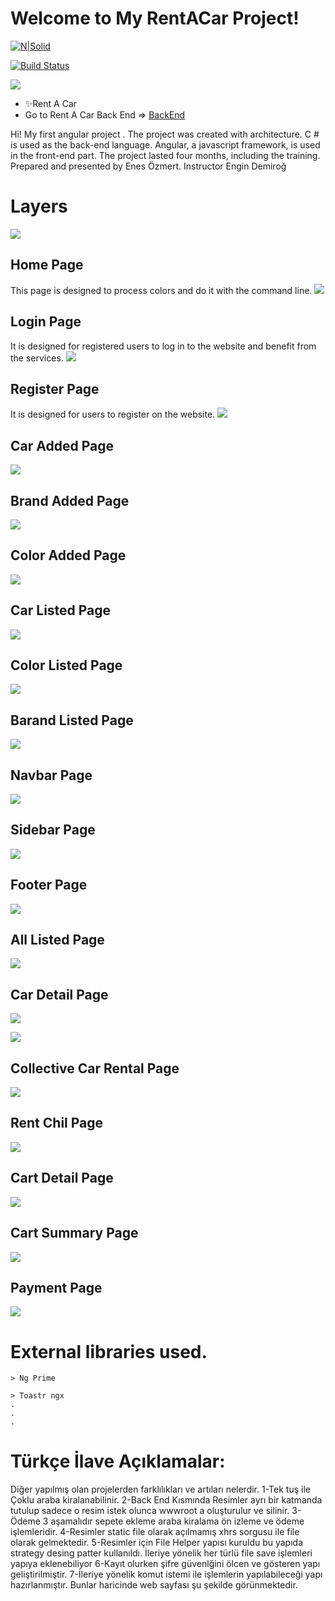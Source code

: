 # Welcome to My RentACar Project!

[![N|Solid](https://cldup.com/dTxpPi9lDf.thumb.png)](https://nodesource.com/products/nsolid)

[![Build Status](https://travis-ci.org/joemccann/dillinger.svg?branch=master)](https://travis-ci.org/joemccann/dillinger)

[![](https://lh3.googleusercontent.com/pw/ACtC-3fIWY32XlrPJjlotE1sSnkFhr8nUhsi4_2HkFWLA-4aSzPYjmslzftrnT9gb_osO9gYMZYqZyxijay3zNRK0fNcHdlPADBmHRmX8O0yae1zobrYrBwTUYytY0pdY-yQ0qI_MNstscxZqfE21yqlKvZf=w1920-h840-no?authuser=0)](https://lh3.googleusercontent.com/pw/ACtC-3fIWY32XlrPJjlotE1sSnkFhr8nUhsi4_2HkFWLA-4aSzPYjmslzftrnT9gb_osO9gYMZYqZyxijay3zNRK0fNcHdlPADBmHRmX8O0yae1zobrYrBwTUYytY0pdY-yQ0qI_MNstscxZqfE21yqlKvZf=w1920-h840-no?authuser=0)
- ✨Rent A Car
- Go to Rent A Car Back End => [BackEnd](https://github.com/enesozmert/ReCapProject "BackEnd")

Hi! My first angular project . The project was created with architecture. C # is used as the back-end language. Angular, a javascript framework, is used in the front-end part. The project lasted four months, including the training. 
Prepared and presented by Enes Özmert.
Instructor Engin Demiroğ

# Layers

[![](https://lh3.googleusercontent.com/pw/ACtC-3e7HV_KzJCqxzY44JpHSi5GFaDsIohA5P4PJz_iCt5tRH3UB7oEwmcBoAdDR7P-aVpG64ObB4qhj0aCGs5MlojOa2o5gIQS7c2p9YpYcXoYFGoFO2g6pXTvm8LP8kcTUbXlJ9nUjMPWLOndV7wmDIvb=w402-h665-no?authuser=0)](https://lh3.googleusercontent.com/pw/ACtC-3e7HV_KzJCqxzY44JpHSi5GFaDsIohA5P4PJz_iCt5tRH3UB7oEwmcBoAdDR7P-aVpG64ObB4qhj0aCGs5MlojOa2o5gIQS7c2p9YpYcXoYFGoFO2g6pXTvm8LP8kcTUbXlJ9nUjMPWLOndV7wmDIvb=w402-h665-no?authuser=0)

## Home Page

This page is designed to process colors and do it with the command line.
![](https://lh3.googleusercontent.com/pw/ACtC-3fo-kDLh7NEc7wstGIM6CZHY4RoLLiZZJJNH2soXpPw78VP76uRb0Nws5WypoGQOR3scOeTSfAlv9SgnUsr1DXrqEl72oG_uYTqeDt7lcknQ95zSaFPXgcsi083BhzfdP-X_kCBJK4rHBQRhyVUt7n4=w1897-h990-no?authuser=0)

## Login Page

It is designed for registered users to log in to the website and benefit from the services.
[![](https://lh3.googleusercontent.com/pw/ACtC-3e8_PvOXBVGzyjZmjdLcaH0VcoRqug9YS40yrHlk8H5UYDyGEYRs0BBUcSQJTpBjs4HiQYjJmi0gWQA4X99e60r8CySpmqh_y3HxngDrfdeNWfofnsefF0BbQ9Nes-BgtZ1TnR9YlIOMmBhuUP7zS6I=w1919-h990-no?authuser=0)](https://lh3.googleusercontent.com/pw/ACtC-3e8_PvOXBVGzyjZmjdLcaH0VcoRqug9YS40yrHlk8H5UYDyGEYRs0BBUcSQJTpBjs4HiQYjJmi0gWQA4X99e60r8CySpmqh_y3HxngDrfdeNWfofnsefF0BbQ9Nes-BgtZ1TnR9YlIOMmBhuUP7zS6I=w1919-h990-no?authuser=0)

## Register Page

It is designed for users to register on the website.
[![](https://lh3.googleusercontent.com/pw/ACtC-3fc6ItwcDenSVCxrBnWGXfdKhmgWK1kz4kmyaLHXeKyTlJInGSBe6MKVXdxGt4YkGKIMKZZJIn1lCquYM6Gfl88fV1jEOmHxY2rcXnj-n2HntfvcnTIng1SJRKzBx2-N7B_uJxHeq7JihgIkBDkjub3=w1897-h990-no?authuser=0)](https://lh3.googleusercontent.com/pw/ACtC-3fc6ItwcDenSVCxrBnWGXfdKhmgWK1kz4kmyaLHXeKyTlJInGSBe6MKVXdxGt4YkGKIMKZZJIn1lCquYM6Gfl88fV1jEOmHxY2rcXnj-n2HntfvcnTIng1SJRKzBx2-N7B_uJxHeq7JihgIkBDkjub3=w1897-h990-no?authuser=0)

## Car Added Page

[![](https://lh3.googleusercontent.com/pw/ACtC-3fLZQsz4Y_5xHyBGJSskRTi7T6nSvr4MUaCzdMcSDFNvrv01l1EG1VWKtRcnOaKQSVmaqTJmMYLlQLTRwK5AKWcYA-sSZrGfIg3L9oES855uj0i-Des2bCG3mrnFBhtYUWGyVM-vlz-Tbu3w-6nb0CO=w1915-h990-no?authuser=0)](https://lh3.googleusercontent.com/pw/ACtC-3fLZQsz4Y_5xHyBGJSskRTi7T6nSvr4MUaCzdMcSDFNvrv01l1EG1VWKtRcnOaKQSVmaqTJmMYLlQLTRwK5AKWcYA-sSZrGfIg3L9oES855uj0i-Des2bCG3mrnFBhtYUWGyVM-vlz-Tbu3w-6nb0CO=w1915-h990-no?authuser=0)
## Brand Added Page

[![](https://lh3.googleusercontent.com/pw/ACtC-3eDJPSKxORT9yH-nGLbdzReuPH0_d1KQu2_wu7aGHYqK1OgBuaPYCqe-xM-eLCjPqvh8uLBRtxl8OyDMhvEq9hrH7S9LRUSacEnzBYoyrULJLFaPIjSc919_0HxdZKWU45A9kss6y-QgvJl0au0igKs=w1919-h990-no?authuser=0)](https://lh3.googleusercontent.com/pw/ACtC-3eDJPSKxORT9yH-nGLbdzReuPH0_d1KQu2_wu7aGHYqK1OgBuaPYCqe-xM-eLCjPqvh8uLBRtxl8OyDMhvEq9hrH7S9LRUSacEnzBYoyrULJLFaPIjSc919_0HxdZKWU45A9kss6y-QgvJl0au0igKs=w1919-h990-no?authuser=0)
## Color Added Page

[![](https://lh3.googleusercontent.com/pw/ACtC-3c94OK0Kgt05BSHKF9aKOB1SUZ2FjfoPE9DWBAck15wcF5sNA9lGSYkP2Oyv5JrOMegSfRh1bxvgsFkZwjBeykW5VKDeHYw-K90LzpeWD0QSebiWLdnFfHCSr-NZd6KxhFbvw4hENnhQ304n98EnSG7=w1920-h987-no?authuser=0)](https://lh3.googleusercontent.com/pw/ACtC-3c94OK0Kgt05BSHKF9aKOB1SUZ2FjfoPE9DWBAck15wcF5sNA9lGSYkP2Oyv5JrOMegSfRh1bxvgsFkZwjBeykW5VKDeHYw-K90LzpeWD0QSebiWLdnFfHCSr-NZd6KxhFbvw4hENnhQ304n98EnSG7=w1920-h987-no?authuser=0)
## Car Listed Page

[![](https://lh3.googleusercontent.com/pw/ACtC-3dxvV_qUIV9JrCllhlwoYFgMxfbUuRX65uZ7gfJbj2e27NBZmQv8rR2PvHINoJW48o_1onHburc1a-jAoNK8Av2l8oHEo3g3xRxJ_nYulL5U0m6j56Y8RqJ7PFPsIHS8X2QYTVSLIHila2xHY-31eMj=w1894-h990-no?authuser=0)](https://lh3.googleusercontent.com/pw/ACtC-3dxvV_qUIV9JrCllhlwoYFgMxfbUuRX65uZ7gfJbj2e27NBZmQv8rR2PvHINoJW48o_1onHburc1a-jAoNK8Av2l8oHEo3g3xRxJ_nYulL5U0m6j56Y8RqJ7PFPsIHS8X2QYTVSLIHila2xHY-31eMj=w1894-h990-no?authuser=0)

## Color Listed Page

[![](https://lh3.googleusercontent.com/pw/ACtC-3cA6SwmNBdkRGR6RQD64EWW99LS6MEiv1_LhgaI6nH_5LFJisysIRf3zBJF_N8n0HJgIIioHJpyuc_M7-PtItboIHBfATeQHHZQu_qOGjRm6uBY2eCXP0oJ2BQlKTJArh22gM7hF_CMfhDzMIf9q_vA=w1900-h988-no?authuser=0)](https://lh3.googleusercontent.com/pw/ACtC-3cA6SwmNBdkRGR6RQD64EWW99LS6MEiv1_LhgaI6nH_5LFJisysIRf3zBJF_N8n0HJgIIioHJpyuc_M7-PtItboIHBfATeQHHZQu_qOGjRm6uBY2eCXP0oJ2BQlKTJArh22gM7hF_CMfhDzMIf9q_vA=w1900-h988-no?authuser=0)
## Barand Listed Page

[![](https://lh3.googleusercontent.com/pw/ACtC-3e6VJCfc_KhiPpunjV-h3FDMGUTkBGZcEw3mj8lV7P4uljh9AVyratJAikjcSdN-zYJ6I7UXJmOsqxH0mQvtysK3FNiIQRxLLFK6XMUEhA7Jq7JPJ_OVG_CsotMUlaTpGgRAzAM1iLwvSL1N2vRpUkX=w1895-h990-no?authuser=0)](https://lh3.googleusercontent.com/pw/ACtC-3e6VJCfc_KhiPpunjV-h3FDMGUTkBGZcEw3mj8lV7P4uljh9AVyratJAikjcSdN-zYJ6I7UXJmOsqxH0mQvtysK3FNiIQRxLLFK6XMUEhA7Jq7JPJ_OVG_CsotMUlaTpGgRAzAM1iLwvSL1N2vRpUkX=w1895-h990-no?authuser=0)
## Navbar Page

[![](https://lh3.googleusercontent.com/pw/ACtC-3fo-kDLh7NEc7wstGIM6CZHY4RoLLiZZJJNH2soXpPw78VP76uRb0Nws5WypoGQOR3scOeTSfAlv9SgnUsr1DXrqEl72oG_uYTqeDt7lcknQ95zSaFPXgcsi083BhzfdP-X_kCBJK4rHBQRhyVUt7n4=w1897-h990-no?authuser=0)](https://lh3.googleusercontent.com/pw/ACtC-3fo-kDLh7NEc7wstGIM6CZHY4RoLLiZZJJNH2soXpPw78VP76uRb0Nws5WypoGQOR3scOeTSfAlv9SgnUsr1DXrqEl72oG_uYTqeDt7lcknQ95zSaFPXgcsi083BhzfdP-X_kCBJK4rHBQRhyVUt7n4=w1897-h990-no?authuser=0)
## Sidebar Page

[![](https://lh3.googleusercontent.com/pw/ACtC-3dK0HUfQJEXkS2PlExDpK5HXu_zysFA5LLZyWDAfBAgueey_vfvZhkLMuFpnTUHlPNkQDlqOHzMuGcXwlzK5Kc4Kayzl1IpE3SgKzze3CF9rbPslPd2CL5bM2syzlZiAgxj0r1FGNNSjO2EXC7VTyOH=w1895-h990-no?authuser=0)](https://lh3.googleusercontent.com/pw/ACtC-3dK0HUfQJEXkS2PlExDpK5HXu_zysFA5LLZyWDAfBAgueey_vfvZhkLMuFpnTUHlPNkQDlqOHzMuGcXwlzK5Kc4Kayzl1IpE3SgKzze3CF9rbPslPd2CL5bM2syzlZiAgxj0r1FGNNSjO2EXC7VTyOH=w1895-h990-no?authuser=0)
## Footer Page

[![](https://lh3.googleusercontent.com/pw/ACtC-3fo-kDLh7NEc7wstGIM6CZHY4RoLLiZZJJNH2soXpPw78VP76uRb0Nws5WypoGQOR3scOeTSfAlv9SgnUsr1DXrqEl72oG_uYTqeDt7lcknQ95zSaFPXgcsi083BhzfdP-X_kCBJK4rHBQRhyVUt7n4=w1897-h990-no?authuser=0)](https://lh3.googleusercontent.com/pw/ACtC-3fo-kDLh7NEc7wstGIM6CZHY4RoLLiZZJJNH2soXpPw78VP76uRb0Nws5WypoGQOR3scOeTSfAlv9SgnUsr1DXrqEl72oG_uYTqeDt7lcknQ95zSaFPXgcsi083BhzfdP-X_kCBJK4rHBQRhyVUt7n4=w1897-h990-no?authuser=0)
## All Listed Page

[![](https://lh3.googleusercontent.com/pw/ACtC-3dh0vTtvKWDVeoKV3dvSJ9Jw9i3GE0BrLXzSdDH6Qjgj1YIipdyT0HF3EmZ45Y-zTeSDSuDfqHPIQjRBOATosPDAX_gM0THKENao0NoONY0YkogYQ2WBZdm_Yzj_-rkHmbXcnr4n3f81gJSDGhguYv9=w1888-h990-no?authuser=0)](https://lh3.googleusercontent.com/pw/ACtC-3dh0vTtvKWDVeoKV3dvSJ9Jw9i3GE0BrLXzSdDH6Qjgj1YIipdyT0HF3EmZ45Y-zTeSDSuDfqHPIQjRBOATosPDAX_gM0THKENao0NoONY0YkogYQ2WBZdm_Yzj_-rkHmbXcnr4n3f81gJSDGhguYv9=w1888-h990-no?authuser=0)
## Car Detail Page

[![](https://lh3.googleusercontent.com/pw/ACtC-3dz499wE-VMYF6gTaL07StYocdLLShfQ0r-EILfdsvxB-5mlwBLWQsfGCt15igY0fkko4rudNbVVmyWJ9ggWLDqxU2QbNbZ2jnRpWet6mSfh5IueO1J3mhM-OQNMMFFZ4jQ8aOHgFBn7pzic5NYUTVL=w1893-h990-no?authuser=0)](https://lh3.googleusercontent.com/pw/ACtC-3dz499wE-VMYF6gTaL07StYocdLLShfQ0r-EILfdsvxB-5mlwBLWQsfGCt15igY0fkko4rudNbVVmyWJ9ggWLDqxU2QbNbZ2jnRpWet6mSfh5IueO1J3mhM-OQNMMFFZ4jQ8aOHgFBn7pzic5NYUTVL=w1893-h990-no?authuser=0)

[![](https://lh3.googleusercontent.com/pw/ACtC-3dWIYTuBVpqaPSJbz5rEHAhlhjNEQ031u2T8d6IG5d4uKJ3p_1xM2KsDwtJa5vk-vWpIfi_m4eQkkGng8vGIk4lZ8VqtXG7_dpo5-v_bgDY5ak5WdBsmVsb2IBD7fRVzcyRFSApeoBkjI6usepgY2s8=w1893-h990-no?authuser=0)](https://lh3.googleusercontent.com/pw/ACtC-3dWIYTuBVpqaPSJbz5rEHAhlhjNEQ031u2T8d6IG5d4uKJ3p_1xM2KsDwtJa5vk-vWpIfi_m4eQkkGng8vGIk4lZ8VqtXG7_dpo5-v_bgDY5ak5WdBsmVsb2IBD7fRVzcyRFSApeoBkjI6usepgY2s8=w1893-h990-no?authuser=0)

## Collective Car Rental Page

[![](https://lh3.googleusercontent.com/pw/ACtC-3eSN_I81TrUZPR_zloGtrUy6KTFnEel-TVszj9GlTdlkRcoSvsyYVhV4Vy86xZRAcVboGIYV0MCzpazp11XVdC0bBvOPc8Lu88FMNT0OTTNag0XVkeU--rbgVXBhm8KxRilf5EBR2Cs4KCd9mBGiTZE=w1894-h990-no?authuser=0)](https://lh3.googleusercontent.com/pw/ACtC-3eSN_I81TrUZPR_zloGtrUy6KTFnEel-TVszj9GlTdlkRcoSvsyYVhV4Vy86xZRAcVboGIYV0MCzpazp11XVdC0bBvOPc8Lu88FMNT0OTTNag0XVkeU--rbgVXBhm8KxRilf5EBR2Cs4KCd9mBGiTZE=w1894-h990-no?authuser=0)
## Rent Chil Page

[![](https://lh3.googleusercontent.com/pw/ACtC-3eSN_I81TrUZPR_zloGtrUy6KTFnEel-TVszj9GlTdlkRcoSvsyYVhV4Vy86xZRAcVboGIYV0MCzpazp11XVdC0bBvOPc8Lu88FMNT0OTTNag0XVkeU--rbgVXBhm8KxRilf5EBR2Cs4KCd9mBGiTZE=w1894-h990-no?authuser=0)](https://lh3.googleusercontent.com/pw/ACtC-3eSN_I81TrUZPR_zloGtrUy6KTFnEel-TVszj9GlTdlkRcoSvsyYVhV4Vy86xZRAcVboGIYV0MCzpazp11XVdC0bBvOPc8Lu88FMNT0OTTNag0XVkeU--rbgVXBhm8KxRilf5EBR2Cs4KCd9mBGiTZE=w1894-h990-no?authuser=0)

## Cart Detail Page

[![](https://lh3.googleusercontent.com/pw/ACtC-3cSIzMaYBJ8cjnRh71lk4mD7G9Zg2fs-f1qq7hpTMx4XIRXvZrPbPYBFEY4PxletQEtdZxtP75Ganti7AfPEzEm4HpoDdeIOLmvaPzVN5uX6occbrN18mXEIujI_S3LwK8iwp_mu9CaibsICgBfaLYQ=w1898-h990-no?authuser=0)](https://lh3.googleusercontent.com/pw/ACtC-3cSIzMaYBJ8cjnRh71lk4mD7G9Zg2fs-f1qq7hpTMx4XIRXvZrPbPYBFEY4PxletQEtdZxtP75Ganti7AfPEzEm4HpoDdeIOLmvaPzVN5uX6occbrN18mXEIujI_S3LwK8iwp_mu9CaibsICgBfaLYQ=w1898-h990-no?authuser=0)
## Cart Summary Page

[![](https://lh3.googleusercontent.com/pw/ACtC-3cFBAzeCTTPRTIwrxdw0_sY2shDbCJZqk3FcLUjK1HMKRUQPWPNgbOrvKSnKCLGZqb16lcHcRWmaCVGjqM9PsD2ukNTBRlnEs6-k7Si2_aLEBVGcsgIVGVm1hp2mJ-rL0z4p9qKC8MmJ2wrTrYn4XQi=w1884-h990-no?authuser=0)](https://lh3.googleusercontent.com/pw/ACtC-3cFBAzeCTTPRTIwrxdw0_sY2shDbCJZqk3FcLUjK1HMKRUQPWPNgbOrvKSnKCLGZqb16lcHcRWmaCVGjqM9PsD2ukNTBRlnEs6-k7Si2_aLEBVGcsgIVGVm1hp2mJ-rL0z4p9qKC8MmJ2wrTrYn4XQi=w1884-h990-no?authuser=0)
## Payment Page

[![](https://lh3.googleusercontent.com/pw/ACtC-3chSFM21DJWDVUnjiaQ5TJtoJjHJppxdMMWJiY9DWAZSE2adsrr6JKJKtFUWagJ87SFnRLPBOKIfGVU51jmpvuAHPXWF_rFJ4C3SsYFABp4uvaAZlmO98mAJwrHPsva8QJ0CsZk-6Ebw_0OtNtHFkoh=w1898-h990-no?authuser=0)](https://lh3.googleusercontent.com/pw/ACtC-3chSFM21DJWDVUnjiaQ5TJtoJjHJppxdMMWJiY9DWAZSE2adsrr6JKJKtFUWagJ87SFnRLPBOKIfGVU51jmpvuAHPXWF_rFJ4C3SsYFABp4uvaAZlmO98mAJwrHPsva8QJ0CsZk-6Ebw_0OtNtHFkoh=w1898-h990-no?authuser=0)



# External libraries used.

	> Ng Prime

	> Toastr ngx
	.
	.
	.

# Türkçe İlave Açıklamalar:
Diğer yapılmış olan projelerden farklılıkları ve artıları nelerdir.
1-Tek tuş ile Çoklu araba kiralanabilinir.
2-Back End Kısmında Resimler ayrı bir katmanda tutulup sadece o resim istek olunca wwwroot a oluşturulur ve silinir.
3-Ödeme 3 aşamalıdır sepete ekleme araba kiralama ön izleme ve ödeme işlemleridir.
4-Resimler static file olarak açılmamış xhrs sorgusu ile file olarak gelmektedir.
5-Resimler için File Helper yapısı kuruldu bu yapıda strategy desing patter kullanıldı. İleriye yönelik her türlü file save işlemleri yapıya eklenebiliyor
6-Kayıt olurken şifre güvenlğini ölcen ve gösteren yapı geliştirilmiştir.
7-İleriye yönelik komut istemi ile işlemlerin yapılabileceği yapı hazırlanmıştır.
Bunlar haricinde web sayfası şu şekilde görünmektedir.

